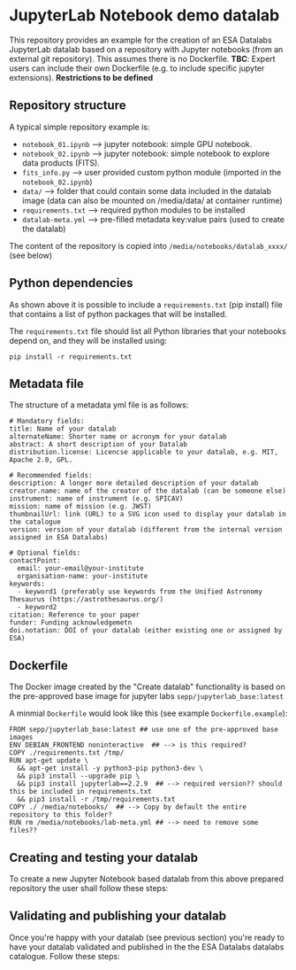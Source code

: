 # JupyterLab Notebook demo datalab

This repository provides an example for the creation of an ESA Datalabs JupyterLab datalab based on a repository with Jupyter notebooks (from an external git repository). This assumes there is no Dockerfile. 
**TBC**: Expert users can include their own Dockerfile (e.g. to include specific jupyter extensions). **Restrictions to be defined**

## Repository structure

A typical simple repository example is:

- `notebook_01.ipynb` --> jupyter notebook: simple GPU notebook.
- `notebook_02.ipynb` --> jupyter notebook: simple notebook to explore data products (FITS).
- `fits_info.py` --> user provided custom python module (imported in the `notebook_02.ipynb`)
- `data/` --> folder that could contain some data included in the datalab image (data can also be mounted on /media/data/ at container runtime)
- `requirements.txt` --> required python modules to be installed
- `datalab-meta.yml` --> pre-filled metadata key:value pairs (used to create the datalab)

The content of the repository is copied into `/media/notebooks/datalab_xxxx/` (see below)

## Python dependencies

As shown above it is possible to include a `requirements.txt` (pip install) file that contains a list of python packages that will be installed.

The `requirements.txt` file should list all Python libraries that your notebooks depend on, and they will be installed using:

    pip install -r requirements.txt


## Metadata file
The structure of a metadata yml file is as follows:

    # Mandatory fields:
    title: Name of your datalab
    alternateName: Shorter name or acronym for your datalab
    abstract: A short description of your Datalab
    distribution.license: Licencse applicable to your datalab, e.g. MIT, Apache 2.0, GPL.

    # Recommended fields:
    description: A longer more detailed description of your datalab
    creator.name: name of the creator of the datalab (can be someone else)
    instrument: name of instrument (e.g. SPICAV)
    mission: name of mission (e.g. JWST)
    thumbnailUrl: link (URL) to a SVG icon used to display your datalab in the catalogue
    version: version of your datalab (different from the internal version assigned in ESA Datalabs)

    # Optional fields:
    contactPoint:
      email: your-email@your-institute
      organisation-name: your-institute
    keywords:
      - keyword1 (preferably use keywords from the Unified Astronomy Thesaurus (https://astrothesaurus.org/)
      - keyword2
    citation: Reference to your paper
    funder: Funding acknowledgemetn
    doi.notation: DOI of your datalab (either existing one or assigned by ESA)


## Dockerfile

The Docker image created by the "Create datalab" functionality is based on the pre-approved base image for jupyter labs `sepp/jupyterlab_base:latest`

A minmial `Dockerfile` would look like this (see example `Dockerfile.example`):

    FROM sepp/jupyterlab_base:latest ## use one of the pre-approved base images
    ENV DEBIAN_FRONTEND noninteractive  ## --> is this required?
    COPY ./requirements.txt /tmp/
    RUN apt-get update \
      && apt-get install -y python3-pip python3-dev \
      && pip3 install --upgrade pip \
      && pip3 install jupyterlab==2.2.9  ## --> required version?? should this be included in requirements.txt
      && pip3 install -r /tmp/requirements.txt
    COPY ./ /media/notebooks/  ## --> Copy by default the entire repository to this folder? 
    RUN rm /media/notebooks/lab-meta.yml ## --> need to remove some files??  

## Creating and testing your datalab

To create a new Jupyter Notebook based datalab from this above prepared repository the user shall follow these steps:



## Validating and publishing your datalab

Once you're happy with your datalab (see previous section) you're ready to have your datalab validated and published in the the ESA Datalabs datalabs catalogue. Follow these steps:

